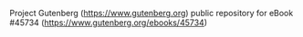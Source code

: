 Project Gutenberg (https://www.gutenberg.org) public repository for eBook #45734 (https://www.gutenberg.org/ebooks/45734)
